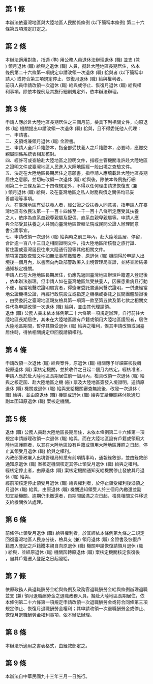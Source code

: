 第 1 條
-------
本辦法依臺灣地區與大陸地區人民關係條例 (以下簡稱本條例) 第二十六  
條第五項規定訂定之。

第 2 條
-------
本辦法適用對象，指適 (準) 用公務人員退休法辦理退休 (職) 並支 (兼  
) 領月退休 (職) 給與之退休 (職) 人員，擬赴大陸地區長期居住，依本  
條例第二十六條第一項規定申請改領一次退休 (職) 給與者 (以下簡稱申  
請人) 或符合第三項規定停止、恢復月退休 (職) 給與權利者。  
前項人員申請改領一次退休 (職) 給與或停止、恢復月退休 (職) 給與權  
利事項，除依本條例及其施行細則規定外，依本辦法辦理。

第 3 條
-------
申請人應於赴大陸地區長期居住之三個月前，檢具下列相關文件，向原退  
休 (職) 機關提出申請改領一次退休 (職) 給與，且不得委託他人代理：  
一、申請書。  
二、支領或兼領月退休 (職) 金證書。  
三、申請人全戶戶籍謄本，指全部受扶養人之戶籍謄本，必要時，應繳交  
    親屬關係系統表相互核對。  
四、經許可或查驗赴大陸地區之證明文件，指經主管機關准許赴大陸地區  
    之證明文件或臺灣地區人民進入大陸地區經一般出境之查驗文件。  
五、決定在大陸地區長期居住之意願書，指申請人應填載赴大陸地區長期  
    居住之意願，並切結改領一次退休 (職) 給與後，除依本條例施行細  
    則第二十三條及第二十四條規定外，不得以任何理由請求恢復支 (兼  
    ) 領月退休 (職) 給與，及在臺灣地區之私人財務與債之關係均已妥  
    善處理等事項。  
六、在臺灣地區有受扶養人者，經公證之受扶養人同意書，指申請人在臺  
    灣地區有依民法第一千一百十四條至一千一百十八條所定應受其扶養  
    之人，依序為直系血親尊親屬及配偶、直系血親卑親屬等。申請人應  
    與全部受其扶養之人共同向臺灣地區管轄法院或民間公證人辦理同意  
    書公證事宜。  
七、申請改領一次退休 (職) 給與時之前三年內，赴大陸地區居、停留，  
    合計逾一百八十三日之相關證明文件，指大陸地區所核發之旅行證、  
    暫住證或臺灣居民往來大陸通行證等其他相關文件。  
前項第四款查驗文件如無法事前繳驗者，原退休 (職) 機關得於申請人出  
境後一個月內，以書面向內政部警政署入出境管理局查證，並將查證結果  
通知核定機關。  
申請人已在大陸地區長期居住，仍應先返回臺灣地區辦理戶籍遷入登記後  
，依本辦法辦理。但申請人如在臺灣地區無受扶養人，因罹患重病且行動  
不便，經當地醫院證明屬實者，得簽署委託書連同醫院證明，一併送經當  
地公證機構公證，再經行政院設立或指定之機構或委託之民間團體驗證後  
，由受委託之臺灣地區親友檢具第一項第一款至第五款及第七款之相關文  
件代為申請改領一次退休 (職) 給與，並由其代理請領。  
退休 (職) 公務人員未依本條例第二十六條第一項規定辦理，自行前往大  
陸地區長期居住，其未在大陸地區設有戶籍或領用大陸地區護照者，居住  
大陸地區期間，暫停其領受退休 (職) 給與之權利，俟其申請改領或回臺  
居住時，得依相關規定申回復請領權利。

第 4 條
-------
申請改領一次退休 (職) 給與案件，原退休 (職) 機關應予詳細審核後轉  
報原退休 (職) 案核定機關，並於收件之日起二個月內核定。經核准者，  
申請人應於赴大陸地區長期居住前一個月內，檢具改領一次退休 (職) 給  
與之核定函、赴大陸地區之機 (船) 票及大陸地區簽發入境證明，送請原  
退休 (職) 機關或退休 (職) 給與支給機關審查無訛後，改發一次退休 (  
職) 給與，並由原退休 (職) 機關或退休 (職) 給與支給機關將付款通知  
副本函知原退休 (職) 案核定機關。

第 5 條
-------
退休 (職) 公務人員赴大陸地區長期居住，未依本條例第二十六條第一項  
規定申請辦理改領一次退休 (職) 給與，而在大陸地區設有戶籍或領用大  
陸地區護照者，以其在大陸地區設有戶籍或領用大陸地區護照之日起，停  
止其領受月退休 (職) 給與之權利。  
內政部警政署入出境管理局知悉有前項情事時，通報銓敘部，並由銓敘部  
通知原退休 (職) 案核定機關核定其停止領受月退休 (職) 給與之權利。  
經核定停止者，由原退休 (職) 案核定機關通知支給機關停止發放其月退  
休 (職) 給與。  
經前項核定停止領受月退休 (職) 給與權利者，於停止領受權利後溢領之  
月退休 (職) 給與，由原退休 (職) 機關通知領受人於三個月內繳還並副  
知支給機關。逾期仍未繳還者，自期間屆滿之次日起，檢具相關文件移送  
支給機關依法處理。

第 6 條
-------
前條停止領受月退休 (職) 給與權利者，於其經依本條例第九條之二規定  
回復臺灣地區人民身分後，檢具支 (兼) 領月退休 (職) 金證書及恢復戶  
籍遷入登記之戶籍謄本親自向原退休 (職) 機關申請恢復請領月退休 (職  
) 給與，並經原退休 (職) 機關函轉原退休 (職) 案核定機關核定恢復後  
，自其戶籍遷入登記之日起發給。

第 7 條
-------
依原政務人員退職酬勞金給與條例及政務官退職酬勞金給與條例辦理退職  
並支 (兼) 領月退職酬勞金之退職政務人員，擬赴大陸地區長期居住，依  
本條例第二十六條第一項規定申請改領一次退職酬勞金或符合同條第三項  
規定停止、恢復月退職酬勞金權利；其申請改領一次退職酬勞金或停止、  
恢復月退職酬勞金權利事項，依本辦法辦理。

第 8 條
-------
本辦法所適用之書表格式，由銓敘部定之。

第 9 條
-------
本辦法自中華民國九十三年三月一日施行。

